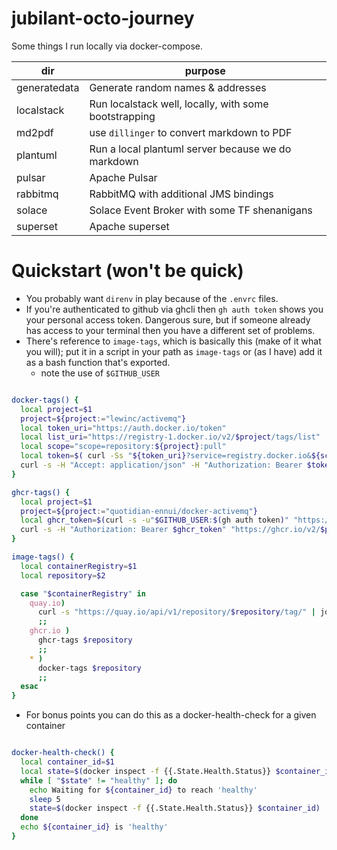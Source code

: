 # jubilant-octo-journey

Some things I run locally via docker-compose.

| dir | purpose |
|----|----|
|generatedata| Generate random names & addresses |
|localstack|Run localstack well, locally, with some bootstrapping|
|md2pdf| use `dillinger` to convert markdown to PDF|
|plantuml| Run a local plantuml server because we do markdown |
|pulsar| Apache Pulsar |
|rabbitmq| RabbitMQ with additional JMS bindings|
|solace| Solace Event Broker with some TF shenanigans|
|superset| Apache superset |

# Quickstart (won't be quick)

- You probably want `direnv` in play because of the `.envrc` files.
- If you're authenticated to github via ghcli then `gh auth token` shows you your personal access token. Dangerous sure, but if someone already has access to your terminal then you have a different set of problems.
- There's reference to `image-tags`, which is basically this (make of it what you will); put it in a script in your path as `image-tags` or (as I have) add it as a bash function that's exported.
  - note the use of `$GITHUB_USER`

```bash

docker-tags() {
  local project=$1
  project=${project:="lewinc/activemq"}
  local token_uri="https://auth.docker.io/token"
  local list_uri="https://registry-1.docker.io/v2/$project/tags/list"
  local scope="scope=repository:${project}:pull"
  local token=$( curl -Ss "${token_uri}?service=registry.docker.io&${scope}" | jq -r .token )
  curl -s -H "Accept: application/json" -H "Authorization: Bearer $token" "${list_uri}" | jq -r  ".tags[]"
}

ghcr-tags() {
  local project=$1
  project=${project:="quotidian-ennui/docker-activemq"}
  local ghcr_token=$(curl -s -u"$GITHUB_USER:$(gh auth token)" "https://ghcr.io/token?scope=\"repository:$project:pull\"" | jq --raw-output ".token")
  curl -s -H "Authorization: Bearer $ghcr_token" "https://ghcr.io/v2/$project/tags/list" | jq --raw-output ".tags[]"
}

image-tags() {
  local containerRegistry=$1
  local repository=$2

  case "$containerRegistry" in
    quay.io)
      curl -s "https://quay.io/api/v1/repository/$repository/tag/" | jq -r ".tags[].name"
      ;;
    ghcr.io )
      ghcr-tags $repository
      ;;
    * )
      docker-tags $repository
      ;;
  esac
}

```

- For bonus points you can do this as a docker-health-check for a given container

```bash

docker-health-check() {
  local container_id=$1
  local state=$(docker inspect -f {{.State.Health.Status}} $container_id)
  while [ "$state" != "healthy" ]; do
    echo Waiting for ${container_id} to reach 'healthy'
    sleep 5
    state=$(docker inspect -f {{.State.Health.Status}} $container_id)
  done
  echo ${container_id} is 'healthy'
}
```